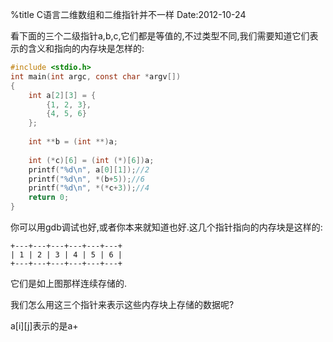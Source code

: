 %title C语言二维数组和二维指针并不一样
Date:2012-10-24

看下面的三个二级指针a,b,c,它们都是等值的,不过类型不同,我们需要知道它们表示的含义和指向的内存块是怎样的:

```c
#include <stdio.h>
int main(int argc, const char *argv[])
{
	int a[2][3] = {
		{1, 2, 3}, 
		{4, 5, 6}
	}; 
	
	int **b = (int **)a; 
	
	int (*c)[6] = (int (*)[6])a; 
	printf("%d\n", a[0][1]);//2
	printf("%d\n", *(b+5));//6
	printf("%d\n", *(*c+3));//4
	return 0;
}
```

你可以用gdb调试也好,或者你本来就知道也好.这几个指针指向的内存块是这样的:
```
+---+---+---+---+---+---+
| 1 | 2 | 3 | 4 | 5 | 6 | 
+---+---+---+---+---+---+ 
```

它们是如上图那样连续存储的.

我们怎么用这三个指针来表示这些内存块上存储的数据呢?

a[i][j]表示的是a+
